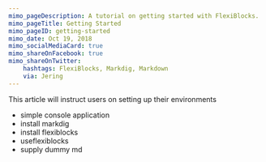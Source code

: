 ```yaml
---
mimo_pageDescription: A tutorial on getting started with FlexiBlocks.
mimo_pageTitle: Getting Started
mimo_pageID: getting-started
mimo_date: Oct 19, 2018
mimo_socialMediaCard: true
mimo_shareOnFacebook: true
mimo_shareOnTwitter:
    hashtags: FlexiBlocks, Markdig, Markdown
    via: Jering
---
```


This article will instruct users on setting up their environments
- simple console application
- install markdig
- install flexiblocks
- useflexiblocks
- supply dummy md